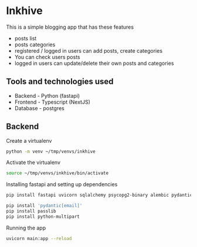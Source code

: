 # Inkhive

This is a simple blogging app that has these features

- posts list
- posts categories
- registered / logged in users can add posts, create categories
- You can check users posts
- logged in users can update/delete their own posts and categories

## Tools and technologies used

- Backend - Python (fastapi)
- Frontend - Typescript (NextJS)
- Database - postgres

## Backend

Create a virtualenv

```sh
python -m venv ~/tmp/venvs/inkhive
```

Activate the virtualenv

```sh
source ~/tmp/venvs/inkhive/bin/activate
```

Installing fastapi and setting up dependencies

```sh
pip install fastapi uvicorn sqlalchemy psycopg2-binary alembic pydantic bcrypt python-jose

pip install 'pydantic[email]'
pip install passlib
pip install python-multipart

```

Running the app

```sh
uvicorn main:app --reload
```
